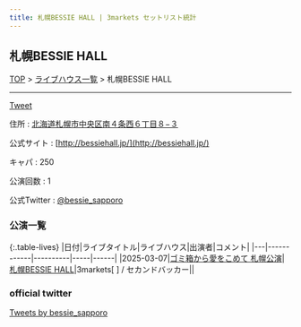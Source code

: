 ```yaml
---
title: 札幌BESSIE HALL | 3markets セットリスト統計
---
```

## 札幌BESSIE HALL

[TOP](/setlist/) > [ライブハウス一覧](livehouses.html) > 札幌BESSIE HALL

___

<a href="https://twitter.com/share?ref_src=twsrc%5Etfw" data-text="3markets[ ]セットリスト > 札幌BESSIE HALL" class="twitter-share-button" data-via="3markets" data-hashtags="3markets" data-related="3markets" data-show-count="false">Tweet</a>

住所
:    <a href="https://www.google.co.jp/maps/search/%E5%8C%97%E6%B5%B7%E9%81%93%E6%9C%AD%E5%B9%8C%E5%B8%82%E4%B8%AD%E5%A4%AE%E5%8C%BA%E5%8D%97%EF%BC%94%E6%9D%A1%E8%A5%BF%EF%BC%96%E4%B8%81%E7%9B%AE%EF%BC%98%E2%88%92%EF%BC%93" rel="noopener noreferrer" target="_blank">北海道札幌市中央区南４条西６丁目８−３</a>

公式サイト
:    [http://bessiehall.jp/](http://bessiehall.jp/)

キャパ
:    250

公演回数
: 1


公式Twitter
: <a href="https://twitter.com/bessie_sapporo">@bessie_sapporo</a>


### 公演一覧

{:.table-lives}
|日付|ライブタイトル|ライブハウス|出演者|コメント|
|---|------------|----------|-----|------|
|<span class="nowrap">2025-03-07</span>|[ゴミ箱から愛をこめて 札幌公演](live179.html)|[札幌BESSIE HALL](livehouse099.html)|3markets[ ] / セカンドバッカー||




### official twitter

<a class="twitter-timeline" href="https://twitter.com/bessie_sapporo?ref_src=twsrc%5Etfw">Tweets by bessie_sapporo</a> <script async src="https://platform.twitter.com/widgets.js" charset="utf-8"></script>


<script async src="https://platform.twitter.com/widgets.js" charset="utf-8"></script>